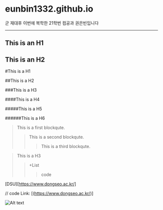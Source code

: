 # eunbin1332.github.io


군 재대후 이번에 복학한 21학번 컴공과 권은빈입니다
* * *
This is an H1
-----------------
This is an H2
-----------------
#This is a H1

##This is a H2

###This is a H3

####This is a H4

#####This is a H5

######This is a H6

> This is a first blockqute.
>	> This is a second blockqute.
>	>	> This is a third blockqute.

> This is a H3
> >+List
> > >code

[DSU][https://www.dongseo.ac.kr/]

[id]: URL "[DSU](https://www.dongseo.ac.kr/)"

// code
Link: [(https://www.dongseo.ac.kr/)]

[DSU]:[https://www.dongseo.ac.kr/]






![Alt text](https://encrypted-tbn0.gstatic.com/images?q=tbn:ANd9GcT-QT5Lj6ypLSPdDOIRN8ZA-_Rztzg0cweNhQ&s)






